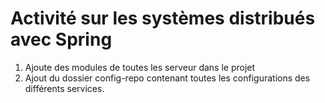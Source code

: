 # Activité sur les systèmes distribués avec Spring
1. Ajoute des modules de toutes les serveur dans le projet
2. Ajout du dossier config-repo contenant toutes les configurations des différents services.
